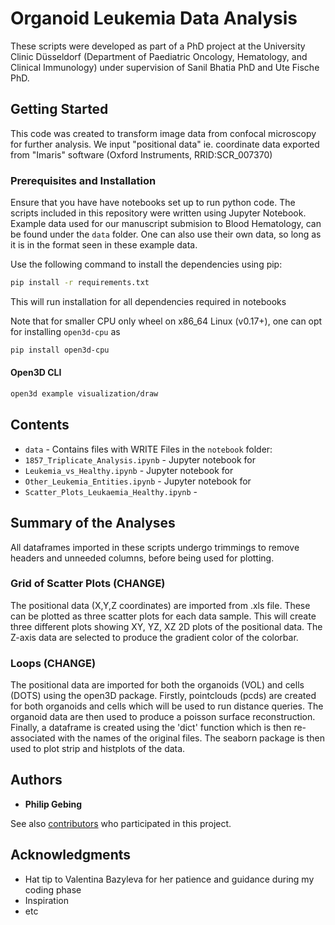 # Organoid Leukemia Data Analysis

These scripts were developed as part of a PhD project at the University Clinic Düsseldorf (Department of Paediatric Oncology, Hematology, and Clinical Immunology) under supervision of Sanil Bhatia PhD and Ute Fische PhD.

## Getting Started

This code was created to transform image data from confocal microscopy for further analysis. We input "positional data" ie. coordinate data exported from "Imaris" software (Oxford Instruments, RRID:SCR_007370)

### Prerequisites and Installation
Ensure that you have have notebooks set up to run python code. The scripts included in this repository were written using Jupyter Notebook. Example data used for our manuscript submision to Blood Hematology, can be found under the `data` folder. One can also use their own data, so long as it is in the format seen in these example data.

Use the following command to install the dependencies using pip: 
```bash
pip install -r requirements.txt
```
This will run installation for all dependencies required in notebooks

Note that for smaller CPU only wheel on x86_64 Linux (v0.17+), one can opt for installing `open3d-cpu` as

```bash
pip install open3d-cpu
```

#### Open3D CLI
```bash
open3d example visualization/draw
```

## Contents
- `data` - Contains files with WRITE
Files in the `notebook` folder:
- `1857_Triplicate_Analysis.ipynb` - Jupyter notebook for 
- `Leukemia_vs_Healthy.ipynb` - Jupyter notebook for 
- `Other_Leukemia_Entities.ipynb` - Jupyter notebook for
- `Scatter_Plots_Leukaemia_Healthy.ipynb` - 

## Summary of the Analyses
All dataframes imported in these scripts undergo trimmings to remove headers and unneeded columns, before being used for plotting.
### Grid of Scatter Plots (CHANGE)
The positional data (X,Y,Z coordinates) are imported from .xls file. These can be plotted as three scatter plots for each data sample. This will create three different plots showing XY, YZ, XZ 2D plots of the positional data. The Z-axis data are selected to produce the gradient color of the colorbar.
### Loops (CHANGE)
The positional data are imported for both the organoids (VOL) and cells (DOTS) using the open3D package. Firstly, pointclouds (pcds) are created for both organoids and cells which will be used to run distance queries. The organoid data are then used to produce a poisson surface reconstruction. Finally, a dataframe is created using the 'dict' function which is then re-associated with the names of the original files. The seaborn package is then used to plot strip and histplots of the data.


## Authors

* **Philip Gebing**

See also [contributors](https://github.com/bazvalya) who participated in this project.


## Acknowledgments

* Hat tip to Valentina Bazyleva for her patience and guidance during my coding phase
* Inspiration
* etc

